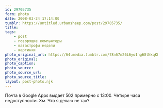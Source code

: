 ```yaml
---
id: 29705735
form: photo
date: 2008-03-24 17:14:00
tumblr: https://untitled.urbansheep.com/post/29705735/
title:
tags:
    - post
    - говорящие компьютеры
    - катастрофы недели
    - картинки
photo_original_url: https://64.media.tumblr.com/78n67m26L6yo1ng68lNxqKbv_1280.gif
photo_original:
photo_caption: 
photo_source:
photo_source_url:
photo_source_title:
layout: post-photo.njk
---
```


<p>Почта в Google Apps выдает 502 примерно с 13:00. Четыре часа недоступности. Хм. Что я делаю не так?</p>
